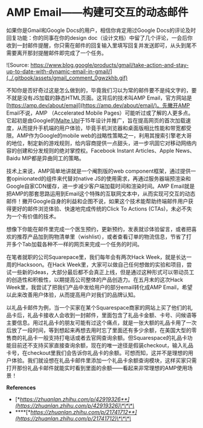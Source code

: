 # AMP Email——构建可交互的动态邮件

如果你是Gmail和Google Docs的用户，相信你肯定用过Google Docs的评论及时回复功能：你的同事在你的design doc（设计文档）中留了几个评论，一会后你收到一封邮件提醒，你只需在邮件的回复输入里填写回复并发送即可，从头到尾不需要离开那封提醒邮件即完成了一个任务。

![Source: https://www.blog.google/products/gmail/take-action-and-stay-up-to-date-with-dynamic-email-in-gmail/](../.gitbook/assets/gmail_comment_0gwzkhb.gif)

不知你是否好奇过这是怎么做到的，毕竟我们习以为常的邮件要不是纯文字的，要不就是没有JS加载的静态HTML页面。这背后的技术叫AMP Email，官方网站是[https://amp.dev/about/email](https://amp.dev/about/email/)。先撇开AMP Email不说，AMP （Accelerated Mobile Pages）可能听过或了解的人更多点。它起初是由Google的[Malte Ubl](https://www.linkedin.com/in/malteubl)于15年设计并推广，旨在提高网页的首次加载速度，从而提升手机端的用户体验，毕竟手机浏览器和桌面版相比性能和带宽都受限。AMP作为Google的mobile web的战略性策略之一，利用其搜索引擎老大哥的地位，制定新的游戏规则，给内容商提供一点甜头，进一步巩固它对移动网络内容的创建和分发规则的绝对掌控权。Facebook Instant Articles、Apple News、Baidu MIP都是异曲同工的策略。

技术上来说，AMP简单地讲就是一个阉割版的web component框架，通过提供一套opinionated的组件来代替对native JS的使用需求，再通过服务器端预渲染和Google自家CDN缓存，进一步减少客户端加载时间和渲染时间。AMP Email就是把AMP的那套思路运用到Email这个特殊的互联网文本中，从而实现可交互的动态邮件！撇开Google自身的利益和企图不说，如果这个技术能帮助终端邮件用户获得更好的邮件浏览体验、快速地完成传统的Click To Actions \(CTAs\)，未必不失为一个有价值的技术。

想像下你能在邮件里完成一个医生预约，更新预约，发表就诊体验留言，或者把喜欢的推荐产品加到购物清单里（wishlist），或者查看订单的物流信息，节省了打开多个Tab加载各种不一样的网页来完成一个任务的时间。

在笔者就职的公司Squarepace里，我们每年会有两次Hack Week，就是长达一周的Hacksoon。在Hack Week里，大家可以做自己任何想做的实验和项目，尝试一些新的ideas，大部分最后都不会真正上线，但是通过这种形式可以带动员工的创造性和积极性，以期提高公司整体的产品创造力。在五月末的这次Hack Week里，我尝试了把我们产品中发给用户的部分email转化成AMP Email，希望以此来改善用户体验，从而提高用户对我们的品牌认知。

以礼品卡邮件为例，当一个买家在某个Squarespace商家的网站上买了他们的礼品卡后，礼品卡接收人会收到一封邮件，里面包含了礼品卡金额、卡号、问候语等主要信息。用过礼品卡的朋友可能有过这个痛点，就是一张大额的礼品卡用了一次后放了一段时间，等到想起来再想去用时忘了里面还有多少余额，在美国大型的零售商的礼品卡一般支持打电话或者去官网查询余额。但Squarespace的礼品卡功能目前还不支持买家直接查询余额，现在的唯一途径是假装checkout，输入礼品卡号，在checkout里我们会告诉你礼品卡的余额。可想而知，这并不是理想的用户体验。我们就设想在礼品卡邮件里添加一个礼品卡余额查询模块，这样买家只需打开那份礼品卡邮件就能实时看到里面的余额——看起来非常理想的AMP使用场景！

**References**

* [**https://zhuanlan.zhihu.com/p/42919326**](https://zhuanlan.zhihu.com/p/42919326)\*\*\*\*
* \*\*\*\*[**https://zhuanlan.zhihu.com/p/21741712**](https://zhuanlan.zhihu.com/p/21741712)\*\*\*\*

